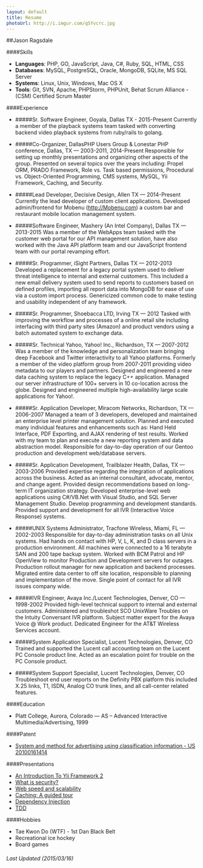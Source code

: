 ```yaml
---
layout: default
title: Resume
photoUrl: http://i.imgur.com/qSYvcrc.jpg
---
```

##Jason Ragsdale

####Skills
* **Languages**: PHP, GO, JavaScript, Java, C#, Ruby, SQL, HTML, CSS
* **Databases**: MySQL, PostgreSQL, Oracle, MongoDB, SQLite, MS SQL Server
* **Systems**: Linux, Unix, Windows, Mac OS X
* **Tools**: Git, SVN, Apache, PHPStorm, PHPUnit, Behat
Scrum Alliance - (CSM) Certified Scrum Master

####Experience
* #####Sr. Software Engineer, Ooyala, Dallas TX - 2015-Present
Currently a member of the playback systems team tasked with converting backend video playback systems from ruby/rails to golang.

* #####Co-Organizer, DallasPHP Users Group & Lonestar PHP conference, Dallas, TX — 2003-2011, 2014-Present
Responsible for setting up monthly presentations and organizing other aspects of the group. Presented on several topics over the years including: Propel ORM, PRADO Framework, Role vs. Task based permissions, Procedural vs. Object-Oriented Programming, CMS systems, MySQL, Yii Framework, Caching, and Security.

* #####Lead Developer, Decisive Design, Allen TX — 2014-Present
Currently the lead developer of custom client applications. Developed admin/frontend for Mobenu (http://Mobenu.com) a custom bar and restaurant mobile location management system.

* #####Software Engineer, Mashery (An Intel Company), Dallas TX — 2013-2015
Was a member of the WebApps team tasked with the customer web portal for our API management solution, have also worked with the Java API platform team and our JavaScript frontend team with our portal revamping effort.

* #####Sr. Programmer, iSight Partners, Dallas TX — 2012-2013
Developed a replacement for a legacy portal system used to deliver threat intelligence to internal and external customers. This included a new email delivery system used to send reports to customers based on defined profiles, importing all report data into MongoDB for ease of use via a custom import process. Genericized common code to make testing and usability independent of any framework.

* #####Sr. Programmer, Shoebacca LTD, Irving TX — 2012
Tasked with improving the workflow and processes of a online retail site including interfacing with third party sites (Amazon) and product vendors using a batch automated system to exchange data.

* #####Sr. Technical Yahoo, Yahoo! Inc., Richardson, TX — 2007-2012
Was a member of the knowledge and personalization team bringing deep Facebook and Twitter interactivity to all Yahoo platforms. Formerly a member of the video platform group from 2007-2011 providing video metadata to our players and partners. Designed and engineered a new data caching system to replace the legacy C++ application. Managed our server infrastructure of 100+ servers in 10 co-location across the globe. Designed and engineered multiple high-availability large scale applications for Yahoo!.

* #####Sr. Application Developer, Miracom Networks, Richardson, TX — 2006-2007
Managed a team of 3 developers, developed and maintained an enterprise level printer management solution. Planned and executed many individual features and enhancements such as: Hand Held Interface, PDF Exporting, and AJAX rendering of test results. Worked with my team to plan and execute a new reporting system and data abstraction model. Responsible for day-to-day operation of our Gentoo production and development web/database servers.

* #####Sr. Application Development, Trailblazer Health, Dallas, TX — 2003-2006
Provided expertise regarding the integration of applications across the business. Acted as an internal consultant, advocate, mentor, and change agent. Provided design recommendations based on long-term IT organization strategy. Developed enterprise-level web applications using C#/VB.Net with Visual Studio, and SQL Server Management Studio. Develop programming and development standards. Provided support and development for all IVR (Interactive Voice Response) systems.

* #####UNIX Systems Administrator, Tracfone Wireless, Miami, FL — 2002-2003
Responsible for day-to-day administration tasks on all Unix systems. Had hands on contact with HP, V, L, K, and D class servers in a production environment. All machines were connected to a 16 terabyte SAN and 200 tape backup system. Worked with BCM Patrol and HP OpenView to monitor Production and Development servers for outages. Production rollout manager for new application and backend processes. Migrated entire data center to off site location, responsible to planning and implementation of the move. Single point of contact for all IVR issues company wide.

* #####IVR Engineer, Avaya Inc./Lucent Technologies, Denver, CO — 1998-2002
Provided high-level technical support to internal and external customers. Administered and troubleshot SCO UnixWare Troubles on the Intuity Conversant IVR platform. Subject matter expert for the Avaya Voice @ Work product. Dedicated Engineer for the AT&T Wireless Services account.

* #####System Application Specialist, Lucent Technologies, Denver, CO
Trained and supported the Lucent call accounting team on the Lucent PC Console product line. Acted as an escalation point for trouble on the PC Console product.

* #####System Support Specialist, Lucent Technologies, Denver, CO
Troubleshoot end user reports on the Definity PBX platform this included X.25 links, T1, ISDN, Analog CO trunk lines, and all call-center related features.

####Education
* Platt College, Aurora, Colorado — AS – Advanced Interactive Multimedia/Advertising, 1999

####Patent
* [System and method for advertising using classification information - US 20100161414](http://www.google.com/patents/US20100161414)

####Presentations
* [An Introduction To Yii Framework 2](https://speakerdeck.com/jasrags/14)
* [What is security?](http://www.slideshare.net/jasrags/tulsa-techfest2010-security)
* [Web speed and scalability](http://www.slideshare.net/jasrags/tulsa-tech-fest-2010-web-speed-and-scalability)
* [Caching: A guided tour](http://www.slideshare.net/jasrags/caching-a-guided-tour-10122010)
* [Dependency Injection](https://speakerdeck.com/jasrags/dependency-injection)
* [TDD](https://speakerdeck.com/jasrags/test-driven-development)

####Hobbies
* Tae Kwon Do (WTF) - 1st Dan Black Belt
* Recreational ice hockey
* Board games

###### Last Updated (2015/03/16)
